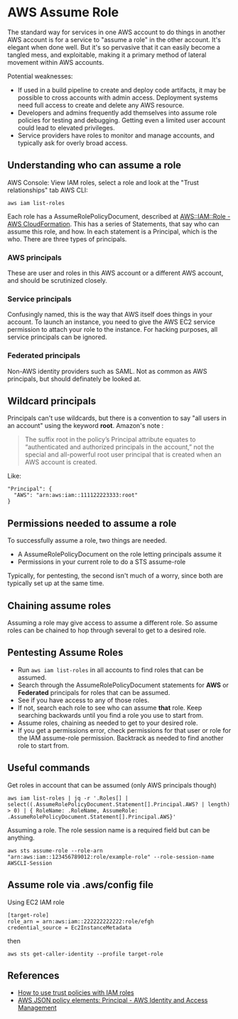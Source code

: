 # AWS Assume Role

The standard way for services in one AWS account to do things in another AWS account is for a service to "assume a role" in the other account. It's elegant when done well. But it's so pervasive that it can easily become a tangled mess, and exploitable, making it a primary method of lateral movement within AWS accounts.

Potential weaknesses:
* If used in a build pipeline to create and deploy code artifacts, it may be possible to cross accounts with admin access. Deployment systems need full access to create and delete any AWS resource.
* Developers and admins frequently add themselves into assume role policies for testing and debugging. Getting even a limited user account could lead to elevated privileges.
* Service providers have roles to monitor and manage accounts, and typically ask for overly broad access.

## Understanding who can assume a role
AWS Console: View IAM roles, select a role and look at the "Trust relationships" tab
AWS CLI:
```
aws iam list-roles
```

Each role has a AssumeRolePolicyDocument, described at [AWS::IAM::Role - AWS CloudFormation](https://docs.aws.amazon.com/AWSCloudFormation/latest/UserGuide/aws-resource-iam-role.html). This has a series of Statements, that say who can assume this role, and how. In each statement is a Principal, which is the who. There are three types of principals.

### AWS principals
These are user and roles in this AWS account or a different AWS account, and should be scrutinized closely.

### Service principals
Confusingly named, this is the way that AWS itself does things in your account. To launch an instance, you need to give the AWS EC2 service permission to attach your role to the instance. For hacking purposes, all service principals can be ignored.

### Federated principals
Non-AWS identity providers such as SAML. Not as common as AWS principals, but should definately be looked at.

## Wildcard principals
Principals can't use wildcards, but there is a convention to say "all users in an account" using the keyword **root**. Amazon's note
:
> The suffix root in the policy’s Principal attribute equates to “authenticated and authorized principals in the account,” not the special and all-powerful root user principal that is created when an AWS account is created.

Like:
```
"Principal": {
  "AWS": "arn:aws:iam::111122223333:root"
}
```

## Permissions needed to assume a role
To successfully assume a role, two things are needed.
* A AssumeRolePolicyDocument on the role letting principals assume it
* Permissions in your current role to do a STS assume-role

Typically, for pentesting, the second isn't much of a worry, since both are typically set up at the same time.

## Chaining assume roles
Assuming a role may give access to assume a different role. So assume roles can be chained to hop through several to get to a desired role.

## Pentesting Assume Roles
* Run ```aws iam list-roles``` in all accounts to find roles that can be assumed.
* Search through the AssumeRolePolicyDocument statements for **AWS** or **Federated** principals for roles that can be assumed.
* See if you have access to any of those roles.
* If not, search each role to see who can assume **that** role. Keep searching backwards until you find a role you use to start from.
* Assume roles, chaining as needed to get to your desired role.
* If you get a permissions error, check permissions for that user or role for the IAM assume-role permission. Backtrack as needed to find another role to start from.

## Useful commands
Get roles in account that can be assumed (only AWS principals though)
```
aws iam list-roles | jq -r '.Roles[] | select((.AssumeRolePolicyDocument.Statement[].Principal.AWS? | length) > 0) | { RoleName: .RoleName, AssumeRole: .AssumeRolePolicyDocument.Statement[].Principal.AWS}'
```

Assuming a role. The role session name is a required field but can be anything.
```
aws sts assume-role --role-arn "arn:aws:iam::123456789012:role/example-role" --role-session-name AWSCLI-Session
```

## Assume role via .aws/config file
Using EC2 IAM role
```
[target-role]
role_arn = arn:aws:iam::222222222222:role/efgh
credential_source = Ec2InstanceMetadata
```
then
```
aws sts get-caller-identity --profile target-role
```

## References
* [How to use trust policies with IAM roles](https://aws.amazon.com/blogs/security/how-to-use-trust-policies-with-iam-roles/)
* [AWS JSON policy elements: Principal - AWS Identity and Access Management](https://docs.aws.amazon.com/IAM/latest/UserGuide/reference_policies_elements_principal.html)
